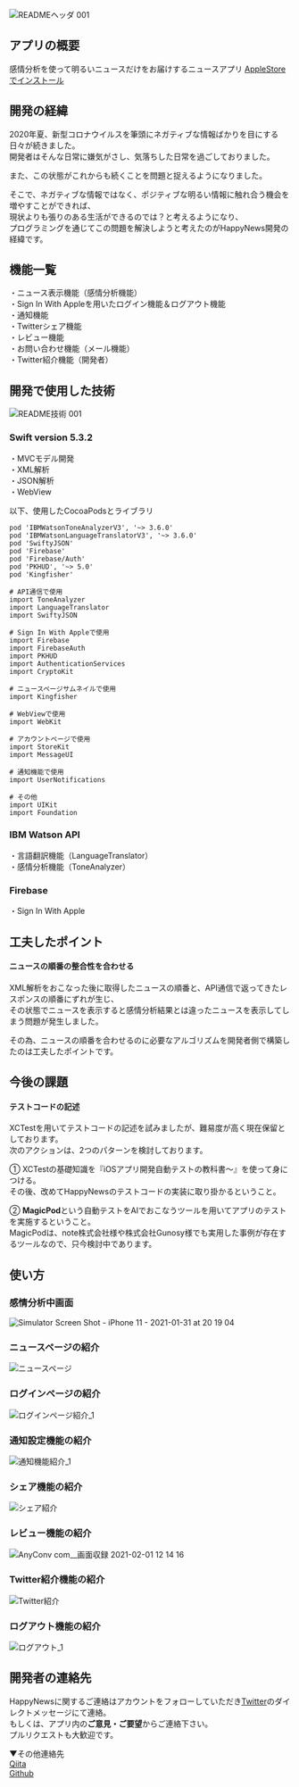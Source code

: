 ![READMEヘッダ 001](https://user-images.githubusercontent.com/61372276/104112023-e9bbd680-532c-11eb-82d6-5f48a28df9e9.jpeg)

## アプリの概要
感情分析を使って明るいニュースだけをお届けするニュースアプリ
[AppleStoreでインストール](#)

## 開発の経緯
2020年夏、新型コロナウイルスを筆頭にネガティブな情報ばかりを目にする日々が続きました。  
開発者はそんな日常に嫌気がさし、気落ちした日常を過ごしておりました。

また、この状態がこれからも続くことを問題と捉えるようになりました。

そこで、ネガティブな情報ではなく、ポジティブな明るい情報に触れ合う機会を増やすことができれば、  
現状よりも張りのある生活ができるのでは？と考えるようになり、  
プログラミングを通じてこの問題を解決しようと考えたのがHappyNews開発の経緯です。

## 機能一覧
・ニュース表示機能（感情分析機能）  
・Sign In With Appleを用いたログイン機能＆ログアウト機能  
・通知機能  
・Twitterシェア機能  
・レビュー機能  
・お問い合わせ機能（メール機能）  
・Twitter紹介機能（開発者）

## 開発で使用した技術
![README技術 001](https://user-images.githubusercontent.com/61372276/104113183-702ae500-533a-11eb-884c-8d3d1a6848ec.jpeg)
### Swift version 5.3.2
・MVCモデル開発  
・XML解析  
・JSON解析  
・WebView

以下、使用したCocoaPodsとライブラリ
```
pod 'IBMWatsonToneAnalyzerV3', '~> 3.6.0'
pod 'IBMWatsonLanguageTranslatorV3', '~> 3.6.0'
pod 'SwiftyJSON'
pod 'Firebase'
pod 'Firebase/Auth'
pod 'PKHUD', '~> 5.0'
pod 'Kingfisher'
```

```
# API通信で使用
import ToneAnalyzer
import LanguageTranslator
import SwiftyJSON

# Sign In With Appleで使用
import Firebase
import FirebaseAuth
import PKHUD
import AuthenticationServices
import CryptoKit

# ニュースページサムネイルで使用
import Kingfisher

# WebViewで使用
import WebKit

# アカウントページで使用
import StoreKit
import MessageUI

# 通知機能で使用
import UserNotifications

# その他
import UIKit
import Foundation
```

###  IBM Watson API
・言語翻訳機能（LanguageTranslator）  
・感情分析機能（ToneAnalyzer）

### Firebase
・Sign In With Apple

## 工夫したポイント
#### ニュースの順番の整合性を合わせる
XML解析をおこなった後に取得したニュースの順番と、API通信で返ってきたレスポンスの順番にずれが生じ、  
その状態でニュースを表示すると感情分析結果とは違ったニュースを表示してしまう問題が発生しました。

その為、ニュースの順番を合わせるのに必要なアルゴリズムを開発者側で構築したのは工夫したポイントです。

## 今後の課題
#### テストコードの記述
XCTestを用いてテストコードの記述を試みましたが、難易度が高く現在保留としております。  
次のアクションは、2つのパターンを検討しております。 

① XCTestの基礎知識を『iOSアプリ開発自動テストの教科書〜』を使って身につける。  
その後、改めてHappyNewsのテストコードの実装に取り掛かるということ。

② **MagicPod**という自動テストをAIでおこなうツールを用いてアプリのテストを実施するということ。  
MagicPodは、note株式会社様や株式会社Gunosy様でも実用した事例が存在するツールなので、只今検討中であります。

## 使い方
### 感情分析中画面
![Simulator Screen Shot - iPhone 11 - 2021-01-31 at 20 19 04](https://user-images.githubusercontent.com/61372276/106412658-96502a80-648b-11eb-8dea-2ba30d10f97b.png)

### ニュースページの紹介
![ニュースページ](https://user-images.githubusercontent.com/61372276/106384833-4b450180-6410-11eb-9298-157d1ab216b5.gif)

### ログインページの紹介
![ログインページ紹介_1](https://user-images.githubusercontent.com/61372276/106385453-c0660600-6413-11eb-8fe7-bf796be93c70.gif)

### 通知設定機能の紹介
![通知機能紹介_1](https://user-images.githubusercontent.com/61372276/106385352-3e75dd00-6413-11eb-8fe3-42ae6eb64eb8.gif)

### シェア機能の紹介
![シェア紹介](https://user-images.githubusercontent.com/61372276/106385370-53527080-6413-11eb-9043-efea0e5d2de9.gif)

### レビュー機能の紹介
![AnyConv com__画面収録 2021-02-01 12 14 16](https://user-images.githubusercontent.com/61372276/106412040-09f13800-648a-11eb-961c-ab737c55cd87.gif)

### Twitter紹介機能の紹介
![Twitter紹介](https://user-images.githubusercontent.com/61372276/106384923-d4f4cf00-6410-11eb-8758-b0e927c57dbf.gif)

### ログアウト機能の紹介
![ログアウト_1](https://user-images.githubusercontent.com/61372276/106385382-682f0400-6413-11eb-909b-3471c53e53df.gif)

## 開発者の連絡先
HappyNewsに関するご連絡はアカウントをフォローしていただき[Twitter](https://twitter.com/ken_sasaki2)のダイレクトメッセージにて連絡。  
もしくは、アプリ内の**ご意見・ご要望**からご連絡下さい。  
プルリクエストも大歓迎です。

▼その他連絡先  
[Qiita](https://qiita.com/nkekisasa222)  
[Github](https://github.com/ken-sasaki-222)
